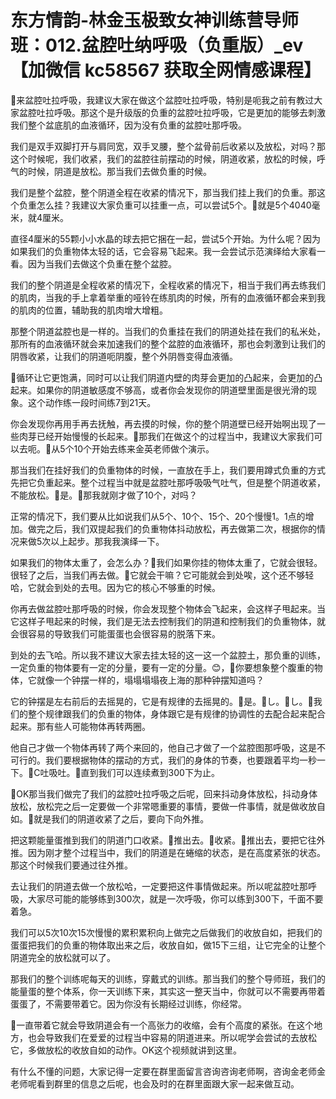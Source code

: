 # 东方情韵-林金玉极致女神训练营导师班：012.盆腔吐纳呼吸（负重版）_ev【加微信 kc58567 获取全网情感课程】

🎼来盆腔吐拉呼吸，我建议大家在做这个盆腔吐拉呼吸，特别是呃我之前有教过大家盆腔吐拉呼吸。那这个是升级版的负重的盆腔吐拉呼吸，它是更加的能够去刺激我们整个盆底肌的血液循环，因为没有负重的盆腔吐那呼吸。

我们是双手双脚打开与肩同宽，双手叉腰，整个盆骨前后收紧以及放松，对吗？那这个时候呢，我们收紧，我们的盆腔往前摆动的时候，阴道收紧，放松的时候，呼气的时候，阴道是放松。那当我们去做负重的时候。

我们是整个盆腔，整个阴道全程在收紧的情况下，那当我们挂上我们的负重。那这个负重怎么挂？我建议大家负重可以挂重一点，可以尝试5个。🎼就是5个4040毫米，就4厘米。

直径4厘米的55颗小小水晶的球去把它捆在一起，尝试5个开始。为什么呢？因为如果我们的负重物体太轻的话，它会容易飞起来。我一会尝试示范演绎给大家看一看。因为当我们去做这个负重在整个盆腔。

我们的整个阴道是全程收紧的情况下，全程收紧的情况下，相当于我们再去练我们的肌肉，当我的手上拿着举重的哑铃在练肌肉的时候，所有的血液循环都会来到我的肌肉的位置，辅助我的肌肉增大增粗。

那整个阴道盆腔也是一样的。当我们的负重挂在我们的阴道处挂在我们的私米处，那所有的血液循环就会来加速我们的整个盆腔的血液循环，那也会刺激到让我们的阴唇收紧，让我们的阴道呃阴腹，整个外阴唇变得血液循。

🎼循环让它更饱满，同时可以让我们阴道内壁的肉芽会更加的凸起来，会更加的凸起来。如果你的阴道敏感度不够高，或者你会发现你的阴道壁里面是很光滑的现象。这个动作练一段时间练7到21天。

你会发现你再用手再去抚触，再去摸的时候，你的整个阴道壁已经开始啊出现了一些肉芽已经开始慢慢的长起来。🎼那我们在做这个的过程当中，我建议大家我们可以去呃。🎼从5个10个开始去练来金英老师做个演示。

那当我们在挂好我们的负重物体的时候，一直放在手上，我们要用蹲式负重的方式先把它负重起来。整个过程当中就是盆腔吐那呼吸吸气吐气，但是整个阴道收紧，不能放松。🎼是。🎼那我就刚才做了10个，对吗？

正常的情况下，我们要从比如说我们从5个、10个、15个、20个慢慢1。1点的增加。做完之后，我们双提起我们的负重物体抖动放松，再去做第二次，根据你的情况来做5次以上起步。那我我演绎一下。

如果我们的物体太重了，会怎么办？🎼我们如果你挂的物体太重了，它就会很轻。很轻了之后，当我们再去做。🎼它就会干嘛？它可能就会到处唉，这个还不够轻哈，它就会到处的去甩。因为它的核心不够重的时候。

你再去做盆腔吐那呼吸的时候，你会发现整个物体会飞起来，会这样子甩起来。当它这样子甩起来的时候，我们是无法去控制我们的阴道和控制我们的负重物体，就会很容易的导致我们可能蛋蛋也会很容易的脱落下来。

到处的去飞哈。所以我不建议大家去挂太轻的这一这一个盆腔土，那负重的训练，一定负重的物体要有一定的分量，要有一定的分量。😊，🎼你要想象整个腹重的物体，它就像一个钟摆一样的，塌塌塌塌夜上海的那种钟摆知道吗？

它的钟摆是左右前后的去摇晃的，它是有规律的去摇晃的。🎼是。🎼し。🎼し。🎼我们的整个规律跟我们的负重的物体，身体跟它是有规律的协调性的去配合起来配合起来。那有些人可能物体再转两圈。

他自己才做一个物体再转了两个来回的，他自己才做了一个盆腔图那呼吸，这是不可行的。我们要根据物体的摆动的方式，我们的身体的节奏，也要跟着平均一秒一下。🎼C吐吸吐。🎼直到我们可以连续煮到300下为止。

🎼OK那当我们做完了我们的盆腔吐拉呼吸之后呢，回来抖动身体放松，抖动身体放松，放松完之后一定要做一个非常嗯重要的事情，要做一件事情，就是做收放自如。🎼就是我们的阴道收紧了之后，要向下向外推。

把这颗能量蛋推到我们的阴道门口收紧。🎼推出去。🎼收紧。🎼推出去，要把它往外推。因为刚才整个过程当中，我们的阴道是在蜷缩的状态，是在高度紧张的状态。那这个时候我们要通过往外推。

去让我们的阴道去做一个放松哈，一定要把这件事情做起来。所以呢盆腔吐那呼吸，大家尽可能的能够练到300次，就是一次呼吸，你可以练到300下，千面不要着急。

我们可以5次10次15次慢慢的累积累积向上做完之后做我们的收放自如，把我们的蛋蛋把我们的负重的物体取出来之后，收放自如，做15下三组，让它完全的让整个阴道完全的放松就可以了。

那我们的整个训练呢每天的训练，穿戴式的训练。那当我们的整个导师班，我们的能量蛋的整个体系，你一天训练下来，其实这一整天当中，你就可以不需要再带着蛋蛋了，不需要带着它。因为你没有长期经过训练，你经常。

🎼一直带着它就会导致阴道会有一个高张力的收缩，会有个高度的紧张。在这个地方，也会导致我们在爱爱的过程当中容易的阴道进来。所以呢学会尝试的去放松它，多做放松的收放自如的动作。OK这个视频就讲到这里。

有什么不懂的问题，大家记得一定要在群里面留言咨询咨询老师啊，咨询金老师金老师呢看到群里的信息之后呢，也会及时的在群里面跟大家一起来做互动。

